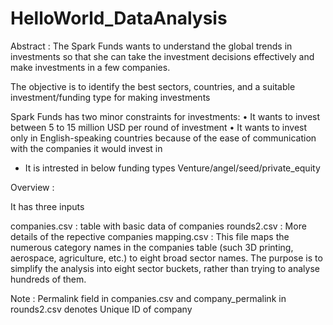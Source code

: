 # HelloWorld_DataAnalysis

Abstract :
The  Spark Funds wants to understand the global trends in investments so that she can take the investment decisions effectively and make investments in a few companies. 

The objective is to identify the best sectors, countries, and a suitable investment/funding type for making investments

Spark Funds has two minor constraints for investments: 
• It wants to invest between 5 to 15 million USD per round of investment
• It wants to invest only in English-speaking countries because of the ease of communication with the companies it would invest in
* It is intrested in below funding types Venture/angel/seed/private_equity

Overview :

It has three inputs 

companies.csv : table with basic data of companies
rounds2.csv : More details of the repective companies 
mapping.csv : This file maps the numerous category names in the companies table (such 3D printing, aerospace, agriculture, etc.) to eight broad sector names. The purpose is to simplify the analysis into eight sector buckets, rather than trying to analyse hundreds of them.

Note : Permalink field in companies.csv and company_permalink in rounds2.csv denotes Unique ID of company




